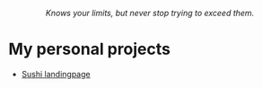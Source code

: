 <p align="center"><i>Knows your limits, but never stop trying to exceed them.</i></p>

# My personal projects

- [Sushi landingpage][sushi-landingpage]

[sushi-landingpage]: https://github.com/sLeeNguyen/personal-projects/tree/main/sushi-website